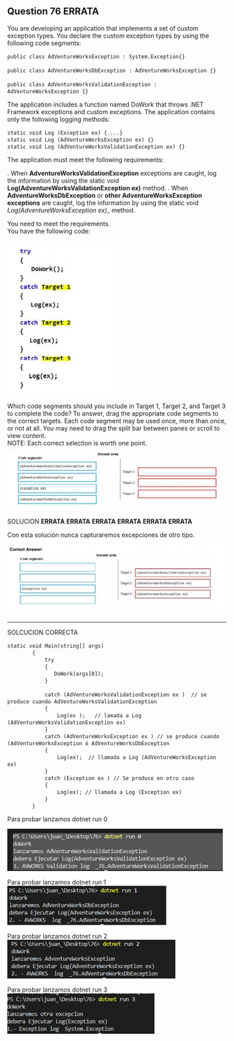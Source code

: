## Question 76  __ERRATA__

You are developing an application that implements a set of custom exception types. You declare the custom exception types by using the following code segments:  


````
public class AdVentureWorksException : System.Exception{}  

public class AdVentureWorksDbException : AdVentureWorksException {}    

public class AdVentureWorksValidationException : AdVentureWorksException {}  

````



The application includes a function named DoWork that throws .NET Framework exceptions and custom exceptions. The application contains only the following logging methods:

````
static void Log (Exception ex) {....}
static void Log (AdVentureWorksException ex) {}
static void Log (AdVentureWorksValidationException ex) {}
````

The application must meet the following requirements:



. When __AdventureWorksValidationException__ exceptions are caught, log the information by using the static void __Log(AdventureWorksValidationException ex)__ method.
. When __AdventureWorksDbException__ or __other AdventureWorksException exceptions__ are caught, log the information by using the static void _Log(AdventureWorksException ex)__ method.


You need to meet the requirements.  
You have the following code:  

![c1.PNG](c1.PNG)  

Which code segments should you include in Target 1, Target 2, and Target 3 to complete the code? To
answer, drag the appropriate code segments to the correct targets. Each code segment may be used once,
more than once, or not at all. You may need to drag the split bar between panes or scroll to view content.  
NOTE: Each correct selection is worth one point.  

![c2.PNG](c2.PNG)  


SOLUCION __ERRATA__ __ERRATA__ __ERRATA__ __ERRATA__ __ERRATA__ __ERRATA__

Con esta solución nunca capturaremos excepciones de otro tipo.

![c3.PNG](c3.PNG)  

---


SOLCUCION CORRECTA

````
static void Main(string[] args)
        {
            try 
            {
               DoWork(args[0]);
            }

            catch (AdVentureWorksValidationException ex )  // se produce cuando AdVentureWorksValidationException
            {
                Log(ex );   // lamada a Log (AdVentureWorksValidationException ex)
            }
            catch (AdVentureWorksException ex ) // se produce cuando (AdVentureWorksException ó AdVentureWorksDbException
            {
                Log(ex);  // llamada a Log (AdVentureWorksException ex)
            }
            catch (Exception ex ) // Se produce en otro caso
            {
                Log(ex); // llamada a Log (Exception ex)
            }
        }
````


Para probar lanzamos dotnet run 0  

![c4.PNG](c4.PNG)  

Para probar lanzamos dotnet run 1  
![c5.PNG](c5.PNG)  

Para probar lanzamos dotnet run 2  
![c6.PNG](c6.PNG)    

Para probar lanzamos dotnet run 3  
![c7.PNG](c7.PNG)  
